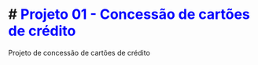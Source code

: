 # # <span style="color:blue"> Projeto 01 - Concessão de cartões de crédito </span>
Projeto de concessão de cartões de crédito 
